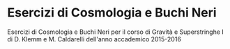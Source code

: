 # Esercizi di Cosmologia e Buchi Neri
Esercizi di Cosmologia e Buchi Neri per il corso di Gravità e Superstringhe I di D. Klemm e M. Caldarelli dell'anno accademico 2015-2016
